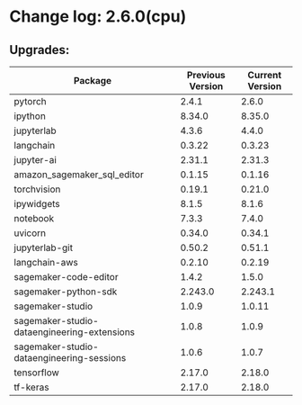 # Change log: 2.6.0(cpu)

## Upgrades: 

Package | Previous Version | Current Version
---|---|---
pytorch|2.4.1|2.6.0
ipython|8.34.0|8.35.0
jupyterlab|4.3.6|4.4.0
langchain|0.3.22|0.3.23
jupyter-ai|2.31.1|2.31.3
amazon_sagemaker_sql_editor|0.1.15|0.1.16
torchvision|0.19.1|0.21.0
ipywidgets|8.1.5|8.1.6
notebook|7.3.3|7.4.0
uvicorn|0.34.0|0.34.1
jupyterlab-git|0.50.2|0.51.1
langchain-aws|0.2.10|0.2.19
sagemaker-code-editor|1.4.2|1.5.0
sagemaker-python-sdk|2.243.0|2.243.1
sagemaker-studio|1.0.9|1.0.11
sagemaker-studio-dataengineering-extensions|1.0.8|1.0.9
sagemaker-studio-dataengineering-sessions|1.0.6|1.0.7
tensorflow|2.17.0|2.18.0
tf-keras|2.17.0|2.18.0
